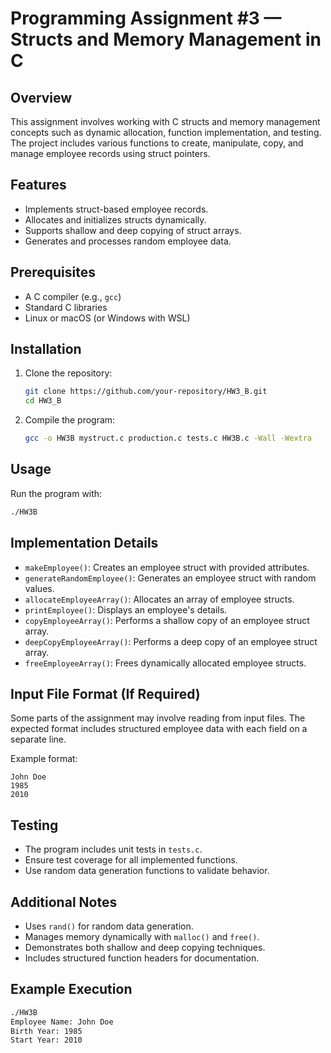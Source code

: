 # Programming Assignment #3 — Structs and Memory Management in C

## Overview
This assignment involves working with C structs and memory management concepts such as dynamic allocation, function implementation, and testing. The project includes various functions to create, manipulate, copy, and manage employee records using struct pointers.

## Features
- Implements struct-based employee records.
- Allocates and initializes structs dynamically.
- Supports shallow and deep copying of struct arrays.
- Generates and processes random employee data.

## Prerequisites
- A C compiler (e.g., `gcc`)
- Standard C libraries
- Linux or macOS (or Windows with WSL)

## Installation
1. Clone the repository:
   ```sh
   git clone https://github.com/your-repository/HW3_B.git
   cd HW3_B
   ```
2. Compile the program:
   ```sh
   gcc -o HW3B mystruct.c production.c tests.c HW3B.c -Wall -Wextra
   ```

## Usage
Run the program with:
```sh
./HW3B
```

## Implementation Details
- `makeEmployee()`: Creates an employee struct with provided attributes.
- `generateRandomEmployee()`: Generates an employee struct with random values.
- `allocateEmployeeArray()`: Allocates an array of employee structs.
- `printEmployee()`: Displays an employee's details.
- `copyEmployeeArray()`: Performs a shallow copy of an employee struct array.
- `deepCopyEmployeeArray()`: Performs a deep copy of an employee struct array.
- `freeEmployeeArray()`: Frees dynamically allocated employee structs.

## Input File Format (If Required)
Some parts of the assignment may involve reading from input files. The expected format includes structured employee data with each field on a separate line.

Example format:
```
John Doe
1985
2010
```

## Testing
- The program includes unit tests in `tests.c`.
- Ensure test coverage for all implemented functions.
- Use random data generation functions to validate behavior.

## Additional Notes
- Uses `rand()` for random data generation.
- Manages memory dynamically with `malloc()` and `free()`.
- Demonstrates both shallow and deep copying techniques.
- Includes structured function headers for documentation.

## Example Execution
```sh
./HW3B
Employee Name: John Doe
Birth Year: 1985
Start Year: 2010
```
